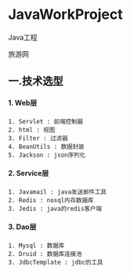 # JavaWorkProject
Java工程

旅游网



## 一.技术选型

#### 1. Web层

```
1. Servlet : 前端控制器  
2. html : 视图  
3. Filter : 过滤器  
4. BeanUtils : 数据封装  
5. Jackson : json序列化  
```

#### 2. Service层

```
1. Javamail : java发送邮件工具  
2. Redis : nosql内存数据库  
3. Jedis : java的redis客户端  
```

#### 3. Dao层

```
1. Mysql : 数据库  
2. Druid : 数据库连接池  
3. JdbcTemplate : jdbc的工具  
```

### 